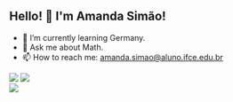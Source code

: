 ## Hello! 👋 I'm Amanda Simão!

- 🌱 I’m currently learning Germany.
- 💬 Ask me about Math.
- 📫 How to reach me: amanda.simao@aluno.ifce.edu.br

<div>
   
   ![](https://github-readme-stats.vercel.app/api?username=AmandaSimao01&theme=dracula&row_border=false&include_all_commits=false&count_private=false)
   ![](https://github-readme-streak-stats.herokuapp.com/?user=AmandaSimao01&theme=dracula&row_border=false)</br>
   ![](https://github-readme-stats.vercel.app/api/top-langs/?username=AmandaSimao01&theme=dracula&row_border=false&include_all_commits=false&count_private=false&layout=compact)
   
</div>




